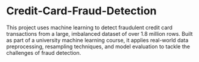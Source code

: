 # Credit-Card-Fraud-Detection
This project uses machine learning to detect fraudulent credit card transactions from a large, imbalanced dataset of over 1.8 million rows. Built as part of a university machine learning course, it applies real-world data preprocessing, resampling techniques, and model evaluation to tackle the challenges of fraud detection.
